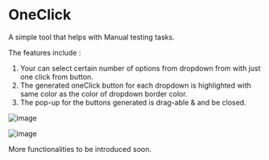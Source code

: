 # OneClick

A simple tool that helps with Manual testing tasks.

The features include :
1. Your can select certain number of options from dropdown from with just one click from button.
2. The generated oneClick button for each dropdown is highlighted with same color as the color of dropdown border color.
3. The pop-up for the buttons generated is drag-able & and be closed.

![image](https://github.com/Himanshu-Lilhore/OneClick/assets/156522067/4504fb0c-a936-40ee-a18c-10a8bcf894d6)

![image](https://github.com/Himanshu-Lilhore/OneClick/assets/156522067/de81a0d0-9ab4-4c48-90a8-0df37ae8fd8b)

More functionalities to be introduced soon.
